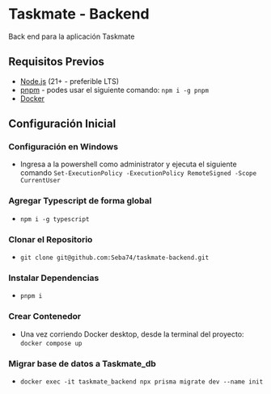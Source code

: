 <!-- Create a readme to explain how to run the project -->

# Taskmate - Backend

Back end para la aplicación Taskmate

## Requisitos Previos

- [Node.js](https://nodejs.org/) (21+ - preferible LTS)
- [pnpm](https://pnpm.io/) - podes usar el siguiente comando:
  `npm i -g pnpm`
- [Docker](https://www.docker.com/products/docker-desktop/)

## Configuración Inicial

### Configuración en Windows

- Ingresa a la powershell como administrator y ejecuta el siguiente comando
  `Set-ExecutionPolicy -ExecutionPolicy RemoteSigned -Scope CurrentUser`

### Agregar Typescript de forma global

- `npm i -g typescript`

### Clonar el Repositorio

- `git clone git@github.com:Seba74/taskmate-backend.git`

### Instalar Dependencias

- `pnpm i`

### Crear Contenedor

- Una vez corriendo Docker desktop, desde la terminal del proyecto:
  `docker compose up`

### Migrar base de datos a Taskmate_db

- `docker exec -it taskmate_backend npx prisma migrate dev --name init`
